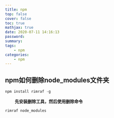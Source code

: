 ```yaml
---
title: npm
top: false
cover: false
toc: true
mathjax: true
date: 2020-07-11 14:16:13
password:
summary:
tags: 
    - npm
categories:
    - npm
---
```


## npm如何删除node_modules文件夹

```javascript
npm install rimraf -g
```

　　
**先安装删除工具，然后使用删除命令**

```javascript
rimraf node_modules
```

